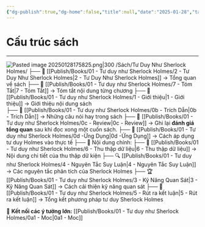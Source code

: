```yaml
---
{"dg-publish":true,"dg-home":false,"title":null,"date":"2025-01-28","tags":["book","books/tu-duy-nhu-sherlock-holmes"],"author":null,"published_date":null,"page":null,"dg-path":"Books/01 -  Tư duy như Sherlock Holmes/0a - Index - Tư duy như Sherlock Holmes.md","permalink":"/books/01-tu-duy-nhu-sherlock-holmes/0a-index-tu-duy-nhu-sherlock-holmes/","dgPassFrontmatter":true,"updated":"2025-02-16T22:50:43.324+07:00"}
---
```


# Cấu trúc sách
---
![Pasted image 20250128175825.png|300](/img/user/src/Pasted%20image%2020250128175825.png)
/Sách/Tư Duy Như Sherlock Holmes/
  ├── 📖 [[Publish/Books/01 -  Tư duy như Sherlock Holmes/2 - Tư Duy Như Sherlock Holmes\|2 - Tư Duy Như Sherlock Holmes]] → Tổng quan về sách
  ├── 📝 [[Publish/Books/01 -  Tư duy như Sherlock Holmes/7 - Tóm Tắt\|7 - Tóm Tắt]] → Tóm tắt nội dung từng chương
  ├── 📝 [[Publish/Books/01 -  Tư duy như Sherlock Holmes/1 - Giới thiệu\|1 - Giới thiệu]] → Giới thiệu nội dung sách      
  ├── 💬 [[Publish/Books/01 -  Tư duy như Sherlock Holmes/0b - Trích Dẫn\|0b - Trích Dẫn]] → Những câu nói hay trong sách
  ├── 💬 [[Publish/Books/01 -  Tư duy như Sherlock Holmes/0c - Review\|0c - Review]] → Ghi lại **đánh giá tổng quan** sau khi đọc xong một cuốn sách.
  ├── 🎯 [[Publish/Books/01 -  Tư duy như Sherlock Holmes/0d -Ứng Dụng\|0d -Ứng Dụng]] → Cách áp dụng tư duy Holmes vào thực tế
  ├── 📖 Nội dung chính:
	  ├── 📖 [[Publish/Books/01 -  Tư duy như Sherlock Holmes/6 - Thu thập dữ liệu\|6 - Thu thập dữ liệu]] → Nội dung chi tiết của thu thập dữ kiện
	  ├── 🔍 [[Publish/Books/01 -  Tư duy như Sherlock Holmes/4 - Nguyên Tắc Suy Luận\|4 - Nguyên Tắc Suy Luận]] → Các nguyên tắc phân tích của Sherlock Holmes
	  ├── 🏆 [[Publish/Books/01 -  Tư duy như Sherlock Holmes/3 - Kỹ Năng Quan Sát\|3 - Kỹ Năng Quan Sát]] → Cách cải thiện kỹ năng quan sát
  ├── 🎯 [[Publish/Books/01 -  Tư duy như Sherlock Holmes/5 - Rút ra kết luận\|5 - Rút ra kết luận]] → Tổng kết phương pháp tư duy Sherlock Holmes


📌 **Kết nối các ý tưởng lớn:** [[Publish/Books/01 -  Tư duy như Sherlock Holmes/0a1 - Moc\|0a1 - Moc]]